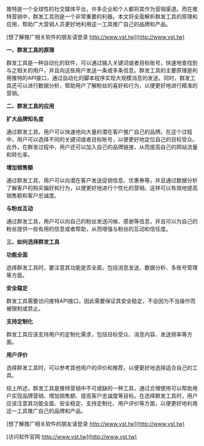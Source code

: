 推特是一个全球性的社交媒体平台，许多企业和个人都将其作为营销渠道。而在推特营销中，群发工具则是一个非常重要的利器。本文将全面解析群发工具的原理和应用，帮助广大营销人员更好地利用这一工具推广自己的品牌和产品。

[想了解推广相关软件的朋友请登录 http://www.vst.tw](http://www.vst.tw)

**一、群发工具的原理**

群发工具是一种自动化的软件，可以通过输入关键词或者目标账号，快速地查找到与之相关的用户，并且向这些用户发送一条或多条信息。群发工具的主要原理是利用推特的API接口，通过自动化的脚本程序实现大规模消息的发送。同时，群发工具还可以进行数据分析，帮助用户了解粉丝的喜好和行为，以便更好地进行精准的营销。

**二、群发工具的应用**

**扩大品牌知名度**

通过群发工具，用户可以快速地向大量的潜在客户推广自己的品牌。在这个过程中，用户可以选择不同的关键词或者目标账号，以便更好地定位自己的目标受众。此外，在群发过程中，用户还可以加入自己的品牌链接，从而提高自己的网站流量和转化率。

**增加销售额**

通过群发工具，用户可以向潜在客户发送促销信息、优惠券等，并且通过数据分析了解客户的购买偏好和行为，以便更好地进行个性化的营销。这样可以有效地提高销售额和客户忠诚度。

**与粉丝互动**

通过群发工具，用户可以向自己的粉丝发送问候、感谢等信息，并且可以为自己的粉丝提供一些有用的信息或者帮助，从而增强与粉丝的互动和信任度。

**三、如何选择群发工具**

**功能全面**

选择群发工具时，要注意其功能是否全面，包括消息发送、数据分析、多账号管理等方面。

**安全稳定**

群发工具需要访问推特API接口，因此需要保证其安全稳定，不会因为不当操作而被限制或禁止。

**支持定制化**

群发工具应该支持用户的定制化需求，包括目标受众、消息内容、发送频率等方面。

**用户评价**

选择群发工具时，可以参考其他用户的评价和推荐，以便更好地选择适合自己的工具。

综上所述，群发工具是推特营销中不可或缺的一种工具，通过合理使用可以帮助用户实现品牌营销、增加销售额、提高客户忠诚度等目标。在选择群发工具时，用户应该注意其功能全面、安全稳定、支持定制化、用户评价等方面，以便更好地利用这一工具推广自己的品牌和产品。

[想了解推广相关软件的朋友请登录 http://www.vst.tw](http://www.vst.tw)


[访问软件官网 http://www.vst.tw](http://www.vst.tw)
